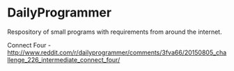# DailyProgrammer
Respository of small programs with requirements from around the internet.

Connect Four - http://www.reddit.com/r/dailyprogrammer/comments/3fva66/20150805_challenge_226_intermediate_connect_four/
